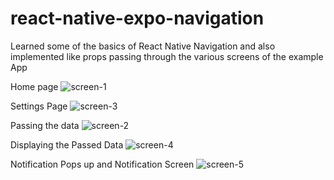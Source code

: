 # react-native-expo-navigation
Learned some of the basics of React Native Navigation and also implemented like props passing through the various screens of the example App 

Home page
 ![screen-1](https://github.com/Brien-Austin/react-native-expo-navigation/assets/108070853/f666a281-63dc-4eb3-9d36-536ec2d335bc)

 Settings Page 
 ![screen-3](https://github.com/Brien-Austin/react-native-expo-navigation/assets/108070853/3160ef3c-8d75-4eed-99b5-f3195e89aed6)
 
 Passing the data
![screen-2](https://github.com/Brien-Austin/react-native-expo-navigation/assets/108070853/7f21420a-cc21-436a-be64-5717a1da381a)

Displaying the Passed Data
![screen-4](https://github.com/Brien-Austin/react-native-expo-navigation/assets/108070853/3ed3c99e-bfdf-488b-b194-fb22d01bcc50)

Notification Pops up and Notification Screen
![screen-5](https://github.com/Brien-Austin/react-native-expo-navigation/assets/108070853/441e6733-8004-47b1-b3c1-c4dcd4b56006)
